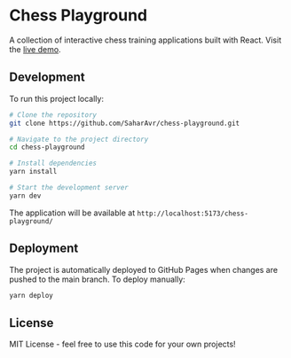 # Chess Playground

A collection of interactive chess training applications built with React. Visit the [live demo](https://saharavr.github.io/chess-playground/).

## Development

To run this project locally:

```bash
# Clone the repository
git clone https://github.com/SaharAvr/chess-playground.git

# Navigate to the project directory
cd chess-playground

# Install dependencies
yarn install

# Start the development server
yarn dev
```

The application will be available at `http://localhost:5173/chess-playground/`

## Deployment

The project is automatically deployed to GitHub Pages when changes are pushed to the main branch. To deploy manually:

```bash
yarn deploy
```

## License

MIT License - feel free to use this code for your own projects!
